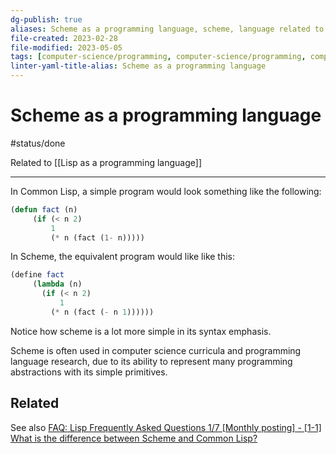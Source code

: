 ```yaml
---
dg-publish: true
aliases: Scheme as a programming language, scheme, language related to lisp
file-created: 2023-02-28
file-modified: 2023-05-05
tags: [computer-science/programming, computer-science/programming, computer-science]
linter-yaml-title-alias: Scheme as a programming language
---
```


# Scheme as a programming language

#status/done

Related to [[Lisp as a programming language]]

---

In Common Lisp, a simple program would look something like the following:

```lisp
(defun fact (n)
     (if (< n 2)
         1
         (* n (fact (1- n)))))
```

In Scheme, the equivalent program would like like this:

```scheme
(define fact
     (lambda (n)
       (if (< n 2)
           1
         (* n (fact (- n 1))))))
```

Notice how scheme is a lot more simple in its syntax emphasis.

Scheme is often used in computer science curricula and programming language research, due to its ability to represent many programming abstractions with its simple primitives.

## Related

See also [FAQ: Lisp Frequently Asked Questions 1/7 [Monthly posting] - [1-1] What is the difference between Scheme and Common Lisp?](https://www.cs.cmu.edu/Groups/AI/html/faqs/lang/lisp/part1/faq-doc-2.html)
